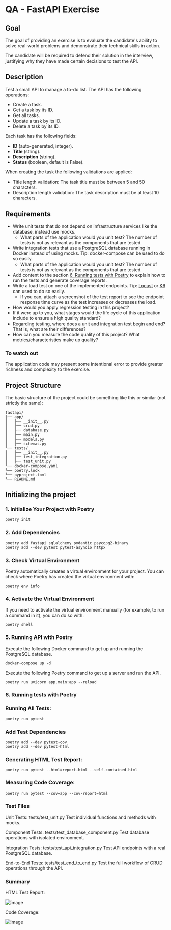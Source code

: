 # QA - FastAPI Exercise

## Goal

The goal of providing an exercise is to evaluate the candidate's ability to solve real-world problems and demonstrate their technical skills in action.

The candidate will be required to defend their solution in the interview, justifying why they have made certain decisions to test the API.

## Description

Test a small API to manage a to-do list. The API has the following operations:

- Create a task.
- Get a task by its ID.
- Get all tasks.
- Update a task by its ID.
- Delete a task by its ID.

Each task has the following fields:

- **ID** (auto-generated, integer).
- **Title** (string).
- **Description** (string).
- **Status** (boolean, default is False).

When creating the task the following validations are applied:

- Title length validation: The task title must be between 5 and 50 characters.
- Description length validation: The task description must be at least 10 characters.

## Requirements

- Write unit tests that do not depend on infrastructure services like the database, instead use mocks.
  - What parts of the application would you unit test? The number of tests is not as relevant as the components that are tested.
- Write integration tests that use a PostgreSQL database running in Docker instead of using mocks. Tip: docker-compose can be used to do so easily.
  - What parts of the application would you unit test? The number of tests is not as relevant as the components that are tested.
- Add content to the section [6. Running tests with Poetry](#6-running-tests-with-poetry) to explain how to run the tests and generate coverage reports.
- Write a load test on one of the implemented endpoints. Tip: [Locust](https://locust.io) or [K6](https://k6.io) can used to do so easily.
  - If you can, attach a screenshot of the test report to see the endpoint response time curve as the test increases or decreases the load.
- How would you apply regression testing in this project?
- If it were up to you, what stages would the life cycle of this application include to ensure a high quality standard?
- Regarding testing, where does a unit and integration test begin and end? That is, what are their differences?
- How can you measure the code quality of this project? What metrics/characteristics make up quality?

### To watch out

The application code may present some intentional error to provide greater richness and complexity to the exercise.

## Project Structure

The basic structure of the project could be something like this or similar (not strictly the same):

```
fastapi/
├── app/
│   ├── __init__.py
│   ├── crud.py
│   ├── database.py
│   ├── main.py
│   ├── models.py
│   ├── schemas.py
└── tests/
│   ├── __init__.py
│   ├── test_integration.py
│   ├── test_unit.py
└── docker-compose.yaml
└── poetry.lock
└── pyproject.toml
└── README.md
```

## Initializing the project

### 1. Initialize Your Project with Poetry

```
poetry init
```

### 2. Add Dependencies

```
poetry add fastapi sqlalchemy pydantic psycopg2-binary
poetry add --dev pytest pytest-asyncio httpx
```

### 3. Check Virtual Environment

Poetry automatically creates a virtual environment for your project. You can check where Poetry has created the virtual environment with:

```
poetry env info
```

### 4. Activate the Virtual Environment

If you need to activate the virtual environment manually (for example, to run a command in it), you can do so with:

```
poetry shell
```

### 5. Running API with Poetry

Execute the following Docker command to get up and running the PostgreSQL database.

```
docker-compose up -d
```

Execute the following Poetry command to get up a server and run the API.

```
poetry run uvicorn app.main:app --reload
```

### 6. Running tests with Poetry

### Running All Tests:

```
poetry run pytest
```

### Add Test Dependencies

```
poetry add --dev pytest-cov
poetry add --dev pytest-html
```

### Generating HTML Test Report:

```
poetry run pytest --html=report.html --self-contained-html
```

### Measuring Code Coverage:

```
poetry run pytest --cov=app --cov-report=html
```

### Test Files

Unit Tests: tests/test_unit.py
Test individual functions and methods with mocks.

Component Tests: tests/test_database_component.py
Test database operations with isolated environment.

Integration Tests: tests/test_api_integration.py
Test API endpoints with a real PostgreSQL database.

End-to-End Tests: tests/test_end_to_end.py
Test the full workflow of CRUD operations through the API.

### Summary

HTML Test Report:

![image](https://github.com/user-attachments/assets/d8bcd264-118c-4681-a58e-b860d9a4d25f)


Code Coverage: 

![image](https://github.com/user-attachments/assets/a816f897-3fdd-4947-993f-d6560322123c)










